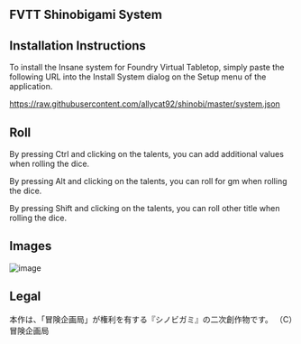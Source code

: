 FVTT Shinobigami System
-------------------



Installation Instructions
-------------
To install the Insane system for Foundry Virtual Tabletop, simply paste the following URL into the Install System
dialog on the Setup menu of the application.

https://raw.githubusercontent.com/allycat92/shinobi/master/system.json

Roll
-------------
By pressing Ctrl and clicking on the talents, you can add additional values when rolling the dice.

By pressing Alt and clicking on the talents, you can roll for gm when rolling the dice.

By pressing Shift and clicking on the talents, you can roll other title when rolling the dice.

Images
------------
![image](https://user-images.githubusercontent.com/15700174/159153231-5cd3bfac-5a0b-4735-9c9b-6ede2ac38bd3.png)

Legal
------------
本作は、「冒険企画局」が権利を有する『シノビガミ』の二次創作物です。
（C）冒険企画局

